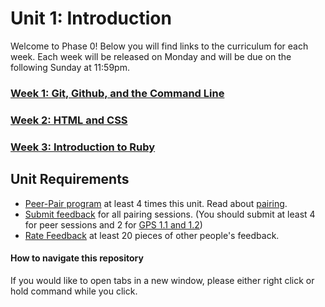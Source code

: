 # Unit 1: Introduction

Welcome to Phase 0! Below you will find links to the curriculum for each week. Each week will be released on Monday and will be due on the following Sunday at 11:59pm.

### [Week 1: Git, Github, and the Command Line](week-1/README.md)
### [Week 2: HTML and CSS](week-2/README.md)
### [Week 3: Introduction to Ruby](week-3/README.md)

## Unit Requirements
- [Peer-Pair program](https://github.com/Devbootcamp/phase-0-handbook/blob/master/peer-pairing-sessions.md) at least 4 times this unit. Read about [pairing](https://github.com/Devbootcamp/phase-0-handbook/blob/master/pairing-in-phase-0.md).
- [Submit feedback](https://socrates.devbootcamp.com/feedback/new) for all pairing sessions. (You should submit at least 4 for peer sessions and 2 for [GPS 1.1 and 1.2](https://github.com/Devbootcamp/phase-0-handbook/blob/master/guided-pairing-sessions.md))
- [Rate Feedback](https://socrates.devbootcamp.com/feedback) at least 20 pieces of other people's feedback.

#### How to navigate this repository
If you would like to open tabs in a new window, please either right click or hold command while you click.